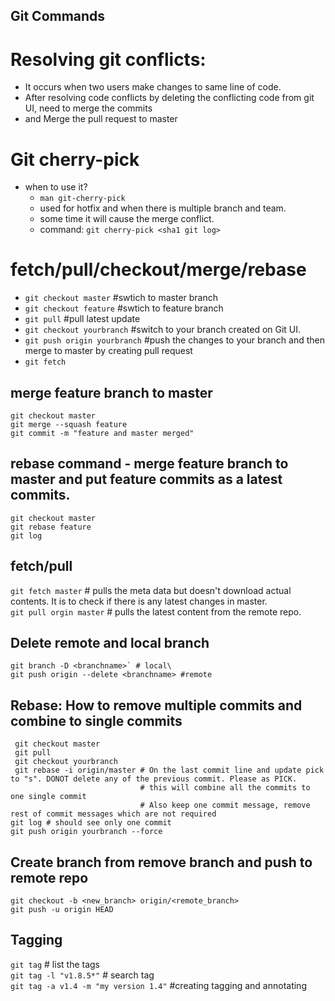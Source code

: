 ## Git Commands

# Resolving git conflicts:
  - It occurs when two users make changes to same line of code.
  - After resolving code conflicts by deleting the conflicting code from git UI, need to merge the commits
  - and Merge the pull request to master

# Git cherry-pick
- when to use it?
  - `man git-cherry-pick`
  - used for hotfix and when there is multiple branch and team.
  - some time it will cause the merge conflict.
  - command:
  `git cherry-pick <sha1 git log>`

# fetch/pull/checkout/merge/rebase
- `git checkout master` #swtich to master branch 
- `git checkout feature` #swtich to feature branch
- `git pull` #pull latest update
- `git checkout yourbranch` #switch to your branch created on Git UI.
- `git push origin yourbranch` #push the changes to your branch and then merge to master by creating pull request
- `git fetch `

## merge feature branch to master
`git checkout master`\
`git merge --squash feature`\
`git commit -m "feature and master merged"`

## rebase command - merge feature branch to master and put feature commits as a latest commits.
`git checkout master`\
`git rebase feature`\
`git log`

## fetch/pull
`git fetch master` # pulls the meta data but doesn't download actual contents. It is to check if there is any latest changes in master.\
`git pull orgin master` # pulls the latest content from the remote repo.

## Delete remote and local branch
```
git branch -D <branchname>` # local\
git push origin --delete <branchname> #remote
```

## Rebase: How to remove multiple commits and combine to single commits
```
 git checkout master
 git pull
 git checkout yourbranch
 git rebase -i origin/master # On the last commit line and update pick to "s". DONOT delete any of the previous commit. Please as PICK. 
                             # this will combine all the commits to one single commit
                             # Also keep one commit message, remove rest of commit messages which are not required
git log # should see only one commit
git push origin yourbranch --force
```
## Create branch from remove branch and push to remote repo
```
git checkout -b <new_branch> origin/<remote_branch>
git push -u origin HEAD
```
## Tagging 
`git tag` # list the tags\
`git tag -l "v1.8.5*"` # search tag\
`git tag -a v1.4 -m "my version 1.4"` #creating tagging and annotating 
